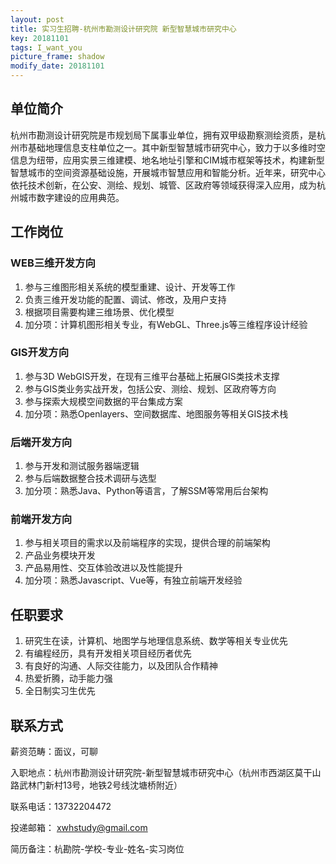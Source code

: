 ```yaml
---
layout: post
title: 实习生招聘-杭州市勘测设计研究院 新型智慧城市研究中心
key: 20181101
tags: I_want_you
picture_frame: shadow
modify_date: 20181101
---
```


## 单位简介
杭州市勘测设计研究院是市规划局下属事业单位，拥有双甲级勘察测绘资质，是杭州市基础地理信息支柱单位之一。其中新型智慧城市研究中心，致力于以多维时空信息为纽带，应用实景三维建模、地名地址引擎和CIM城市框架等技术，构建新型智慧城市的空间资源基础设施，开展城市智慧应用和智能分析。近年来，研究中心依托技术创新，在公安、测绘、规划、城管、区政府等领域获得深入应用，成为杭州城市数字建设的应用典范。

## 工作岗位
### WEB三维开发方向
1.	参与三维图形相关系统的模型重建、设计、开发等工作
2.	负责三维开发功能的配置、调试、修改，及用户支持
3.	根据项目需要构建三维场景、优化模型
4.	加分项：计算机图形相关专业，有WebGL、Three.js等三维程序设计经验

### GIS开发方向
1.	参与3D WebGIS开发，在现有三维平台基础上拓展GIS类技术支撑
2.	参与GIS类业务实战开发，包括公安、测绘、规划、区政府等方向
3.	参与探索大规模空间数据的平台集成方案
4.	加分项：熟悉Openlayers、空间数据库、地图服务等相关GIS技术栈

### 后端开发方向
1.	参与开发和测试服务器端逻辑
2.	参与后端数据整合技术调研与选型
3.	加分项：熟悉Java、Python等语言，了解SSM等常用后台架构

### 前端开发方向
1.	参与相关项目的需求以及前端程序的实现，提供合理的前端架构
2.	产品业务模块开发
3.	产品易用性、交互体验改进以及性能提升
4.	加分项：熟悉Javascript、Vue等，有独立前端开发经验

## 任职要求
1.	研究生在读，计算机、地图学与地理信息系统、数学等相关专业优先
2.	有编程经历，具有开发相关项目经历者优先
3.	有良好的沟通、人际交往能力，以及团队合作精神
4.	热爱折腾，动手能力强
5.	全日制实习生优先

## 联系方式
薪资范畴：面议，可聊

入职地点：杭州市勘测设计研究院-新型智慧城市研究中心（杭州市西湖区莫干山路武林门新村13号，地铁2号线沈塘桥附近）

联系电话：13732204472

投递邮箱： xwhstudy@gmail.com

简历备注：杭勘院-学校-专业-姓名-实习岗位



